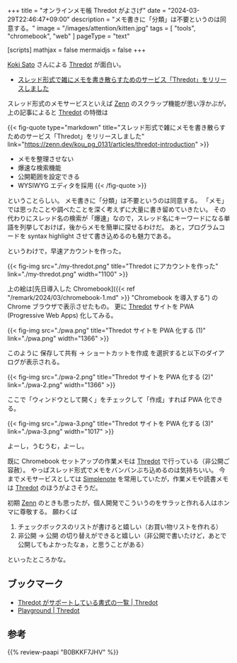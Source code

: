 +++
title = "オンラインメモ帳 Thredot がよさげ"
date =  "2024-03-29T22:46:47+09:00"
description = "メモ書きに「分類」は不要というのは同意する。"
image = "/images/attention/kitten.jpg"
tags = [ "tools", "chromebook", "web" ]
pageType = "text"

[scripts]
  mathjax = false
  mermaidjs = false
+++

[Koki Sato](https://koki.me/) さんによる [Thredot] が面白い。

- [スレッド形式で雑にメモを書き散らすためのサービス「Thredot」をリリースしました](https://zenn.dev/kou_pg_0131/articles/thredot-introduction)

スレッド形式のメモサービスといえば [Zenn] のスクラップ機能が思い浮かぶが，上の記事によると [Thredot] の特徴は

{{< fig-quote type="markdown" title="スレッド形式で雑にメモを書き散らすためのサービス「Thredot」をリリースしました" link="https://zenn.dev/kou_pg_0131/articles/thredot-introduction" >}}
- メモを整理させない
- 爆速な検索機能
- 公開範囲を設定できる
- WYSIWYG エディタを採用
{{< /fig-quote >}}

ということらしい。
メモ書きに「分類」は不要というのは同意する。
「メモ」では思ったことや調べたことを深く考えずに大量に書き留めていきたい。
その代わりにスレッド名の検索が「爆速」なので，スレッド名にキーワードになる単語を列挙しておけば，後からメモを簡単に探せるわけだ。
あと，プログラムコードを syntax highlight させて書き込めるのも魅力である。

というわけで，早速アカウントを作った。

{{< fig-img src="./my-thredot.png" title="Thredot にアカウントを作った" link="./my-thredot.png" width="1100" >}}

上の絵は[先日導入した Chromebook]({{< ref "/remark/2024/03/chromebook-1.md" >}} "Chromebook を導入する") の Chrome ブラウザで表示させたもの。
更に [Thredot] サイトを PWA (Progressive Web Apps) 化してみる。

{{< fig-img src="./pwa.png" title="Thredot サイトを PWA 化する (1)" link="./pwa.png" width="1366" >}}

このように 保存して共有 → ショートカットを作成 を選択すると以下のダイアログが表示される。

{{< fig-img src="./pwa-2.png" title="Thredot サイトを PWA 化する (2)" link="./pwa-2.png" width="1366" >}}

ここで「ウィンドウとして開く」をチェックして「作成」すれば PWA 化できる。

{{< fig-img src="./pwa-3.png" title="Thredot サイトを PWA 化する (3)" link="./pwa-3.png" width="1017" >}}

よーし，うむうむ，よーし。

既に Chromebook セットアップの作業メモは [Thredot] で行っている（非公開ご容赦）。
やっぱスレッド形式でメモをバンバンぶち込めるのは気持ちいい。
今までメモサービスとしては [Simplenote](https://simplenote.com/) を常用していたが，作業メモや読書メモは [Thredot] のほうがよさそうだ。

初期 [Zenn] のときも思ったが，個人開発でこういうのをサラッと作れる人はホンマに尊敬する。
願わくば

1. チェックボックスのリストが書けると嬉しい（お買い物リストを作れる）
2. 非公開 → 公開 の切り替えができると嬉しい（非公開で書いたけど，あとで公開してもよかったなぁ，と思うことがある）

といったところかな。

## ブックマーク

- [Thredot がサポートしている書式の一覧 | Thredot](https://thredot.org/threads/FRMQVRRNRU499B12)
- [Playground | Thredot](https://thredot.org/playground)

[Thredot]: https://thredot.org/ "Thredot | シンプルに繋がる、あなたのメモ。"
[Zenn]: https://zenn.dev/ "Zenn｜エンジニアのための情報共有コミュニティ"

## 参考

{{% review-paapi "B0BKKF7JHV" %}} <!-- ASUS Chromebook -->
